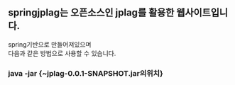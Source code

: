 ## springjplag는 오픈소스인 jplag를 활용한 웹사이트입니다.
spring기반으로 만들어져있으며<br>
다음과 같은 방법으로 사용할 수 있습니다.<br>
### java -jar {~jplag-0.0.1-SNAPSHOT.jar의위치}
